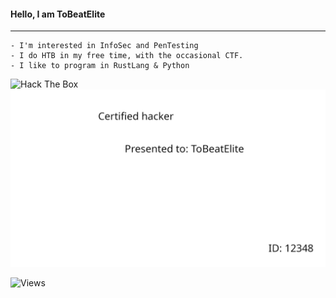 #### Hello, I am <bold>ToBeatElite</bold> 
---
```
- I'm interested in InfoSec and PenTesting
- I do HTB in my free time, with the occasional CTF.
- I like to program in RustLang & Python
```

<img src="http://www.hackthebox.eu/badge/image/422205" alt="Hack The Box">
<img src='aaaaaa.png'>

![Views](https://visitor-badge.glitch.me/badge?page_id=ToBeatELIT3)

